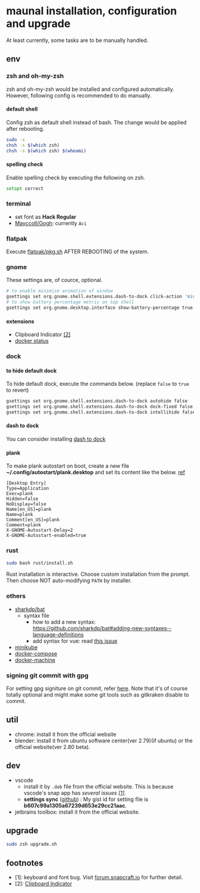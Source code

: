 # maunal installation, configuration and upgrade

At least currently, some tasks are to be manually handled.

## env

### zsh and oh-my-zsh

zsh and oh-my-zsh would be installed and configured automatically. However, following config is recommended to do manually.

#### default shell

Config zsh as default shell instead of bash. The change would be applied after rebooting.

```bash
sudo -s
chsh -s $(which zsh)
chsh -s $(which zsh) $(whoami)
```

#### spelling check

Enable spelling check by executing the following on zsh.

```zsh
setopt correct
```

### terminal

- set font as **Hack Regular**
- [Mayccoll/Gogh](https://github.com/Mayccoll/Gogh): currently `Aci`

### flatpak

Execute [flatpak/pkg.sh](flatpak/pkg.sh) AFTER REBOOTING of the system.

### gnome

These settings are, of cource, optional.

```bash
# to enable minimize animation of window
gsettings set org.gnome.shell.extensions.dash-to-dock click-action 'minimize'
# to show battery percentage metric on top shell
gsettings set org.gnome.desktop.interface show-battery-percentage true
```

#### extensions

- Clipboard Indicator [[2]](#2)
- [docker status](https://extensions.gnome.org/extension/1065/docker-status/)

### dock

#### to hide default dock

To hide default dock, execute the commands below. (replace `false` to `true` to revert)

```bash
gsettings set org.gnome.shell.extensions.dash-to-dock autohide false
gsettings set org.gnome.shell.extensions.dash-to-dock dock-fixed false
gsettings set org.gnome.shell.extensions.dash-to-dock intellihide false
```

#### dash to dock

You can consider installing [dash to dock](https://extensions.gnome.org/extension/307/dash-to-dock/)

#### plank

To make plank autostart on boot, create a new file **~/.config/autostart/plank.desktop** and set its content like the below. [ref](https://www.jernejsila.com/2017/02/03/install-plank-ubuntu-make-start-boot/)

```
[Desktop Entry]
Type=Application
Exec=plank
Hidden=false
NoDisplay=false
Name[en_US]=plank
Name=plank
Comment[en_US]=plank
Comment=plank
X-GNOME-Autostart-Delay=2
X-GNOME-Autostart-enabled=true
```

### rust

```bash
sudo bash rust/install.sh
```

Rust installation is interactive. Choose custom installation from the prompt. Then choose NOT auto-modifying `PATH` by installer.

### others

- [sharkdp/bat](https://github.com/sharkdp/bat)
  - syntax file
    - how to add a new syntax: <https://github.com/sharkdp/bat#adding-new-syntaxes--language-definitions>
    - add syntax for vue: read [this issue](https://github.com/sharkdp/bat/issues/56)
- [minikube](https://github.com/kubernetes/minikube/releases)
- [docker-compose](https://docs.docker.com/compose/install/)
- [docker-machine](https://docs.docker.com/machine/install-machine/)

### signing git commit with gpg

For setting gpg signiture on git commit, refer [here](https://gist.github.com/ankurk91/c4f0e23d76ef868b139f3c28bde057fc). Note that it's of course totally optional and might make some git tools such as gitkraken disable to commit.

## util

- chrome: install it from the official website
- blender: install it from ubuntu software center(ver 2.79)(if ubuntu) or the official website(ver 2.80 beta).

## dev

- vscode
  - install it by `.deb` file from the official website. This is because vscode's snap app has _several issues [[1]](#1)_.
  - **settings sync** ([github](https://github.com/shanalikhan/code-settings-sync)) : My gist id for setting file is **b607c99a1305a67239d653e29cc21aac**.
- jetbrains toolbox: install it from the official website.

## upgrade

```bash
sudo zsh upgrade.sh
```

## footnotes

- <a name="1">[1]</a>: keyboard and font bug. Visit [forum.snapcraft.io](https://forum.snapcraft.io/t/keyboard-input-method-doesnt-work-properly-on-snap-application/9901) for further detail.
- <a name="2">[2]</a>:
  [Clipboard Indicator](https://extensions.gnome.org/extension/779/clipboard-indicator/)
